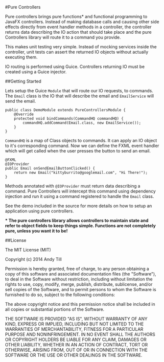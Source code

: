 
#Pure Controllers

Pure controllers brings pure functions\* and functional programming to JavaFX controllers.  Instead of making database calls and causing other side effects directly from event handler methods in a controller, the controller returns data describing the IO action that should take place and the pure Controllers library will route it to a command you provide. 

This makes unit testing very simple.  Instead of mocking services inside the controller, unit tests can assert the returned IO objects without actually executing them.

IO routing is performed using Guice.  Controllers returning IO must be created using a Guice injector.

##Getting Started

Lets setup the Guice `Module` that will route our IO requests, to commands.  The `Email` class is the IO that will describe the email and `EmailService` will send the email.

    public class DemoModule extends PureControllersModule {
        @Override
        protected void bindCommands(CommandHQ commandHQ) {
            commandHQ.addCommand(Email.class, new EmailService());
        }
    }

`CommandHQ` is a map of Class objects to commands.  It can apply an IO object to it's corresponding command.  Now we can define the FXML event handler which will get called when the user presses the button to send an email.

    @FXML
    @IOProvider
    public Email onSendEmailButtonClicked() {
        return new Email("kittyburrito@googlemail.com", "Hi There!");
    }

Methods annotated with `@IOProvider` must return data describing a command.  Pure Controllers will intercept this command using dependency injection and run it using a command registered to handle the `Email` class.

See the demo included in the source for more details on how to setup an application using pure controllers.

**\* The pure controllers library allows controllers to maintain state and refer to object fields to keep things simple. Functions are not completely pure, unless you want it to be!**

##License

The MIT License (MIT)

Copyright (c) 2014 Andy Till

Permission is hereby granted, free of charge, to any person obtaining a copy
of this software and associated documentation files (the "Software"), to deal
in the Software without restriction, including without limitation the rights
to use, copy, modify, merge, publish, distribute, sublicense, and/or sell
copies of the Software, and to permit persons to whom the Software is
furnished to do so, subject to the following conditions:

The above copyright notice and this permission notice shall be included in
all copies or substantial portions of the Software.

THE SOFTWARE IS PROVIDED "AS IS", WITHOUT WARRANTY OF ANY KIND, EXPRESS OR
IMPLIED, INCLUDING BUT NOT LIMITED TO THE WARRANTIES OF MERCHANTABILITY,
FITNESS FOR A PARTICULAR PURPOSE AND NONINFRINGEMENT. IN NO EVENT SHALL THE
AUTHORS OR COPYRIGHT HOLDERS BE LIABLE FOR ANY CLAIM, DAMAGES OR OTHER
LIABILITY, WHETHER IN AN ACTION OF CONTRACT, TORT OR OTHERWISE, ARISING FROM,
OUT OF OR IN CONNECTION WITH THE SOFTWARE OR THE USE OR OTHER DEALINGS IN
THE SOFTWARE.
